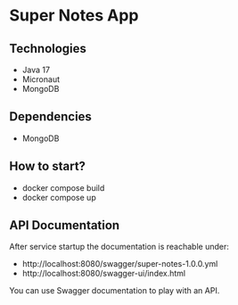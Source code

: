 # Super Notes App

## Technologies

* Java 17
* Micronaut
* MongoDB

## Dependencies

* MongoDB

## How to start?

* docker compose build
* docker compose up

## API Documentation
After service startup the documentation is reachable under:

* http://localhost:8080/swagger/super-notes-1.0.0.yml
* http://localhost:8080/swagger-ui/index.html

You can use Swagger documentation to play with an API. 